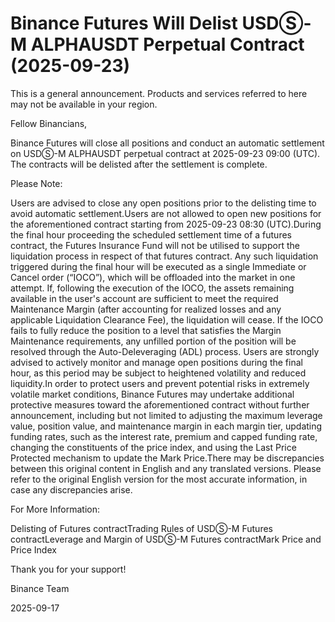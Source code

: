# Binance Futures Will Delist USDⓈ-M ALPHAUSDT Perpetual Contract (2025-09-23)

This is a general announcement. Products and services referred to here may not be available in your region.

Fellow Binancians,

Binance Futures will close all positions and conduct an automatic settlement on USDⓈ-M ALPHAUSDT perpetual contract at 2025-09-23 09:00 (UTC). The contracts will be delisted after the settlement is complete.

Please Note: 

Users are advised to close any open positions prior to the delisting time to avoid automatic settlement.Users are not allowed to open new positions for the aforementioned contract starting from 2025-09-23 08:30 (UTC).During the final hour proceeding the scheduled settlement time of a futures contract, the Futures Insurance Fund will not be utilised to support the liquidation process in respect of that futures contract. Any such liquidation triggered during the final hour will be executed as a single Immediate or Cancel order (“IOCO”), which will be offloaded into the market in one attempt. If, following the execution of the IOCO, the assets remaining available in the user's account are sufficient to meet the required Maintenance Margin (after accounting for realized losses and any applicable Liquidation Clearance Fee), the liquidation will cease. If the IOCO fails to fully reduce the position to a level that satisfies the Margin Maintenance requirements, any unfilled portion of the position will be resolved through the Auto-Deleveraging (ADL) process. Users are strongly advised to actively monitor and manage open positions during the final hour, as this period may be subject to heightened volatility and reduced liquidity.In order to protect users and prevent potential risks in extremely volatile market conditions, Binance Futures may undertake additional protective measures toward the aforementioned contract without further announcement, including but not limited to adjusting the maximum leverage value, position value, and maintenance margin in each margin tier, updating funding rates, such as the interest rate, premium and capped funding rate, changing the constituents of the price index, and using the Last Price Protected mechanism to update the Mark Price.There may be discrepancies between this original content in English and any translated versions. Please refer to the original English version for the most accurate information, in case any discrepancies arise.

For More Information:

Delisting of Futures contractTrading Rules of USDⓈ-M Futures contractLeverage and Margin of USDⓈ-M Futures contractMark Price and Price Index

Thank you for your support!

Binance Team

2025-09-17